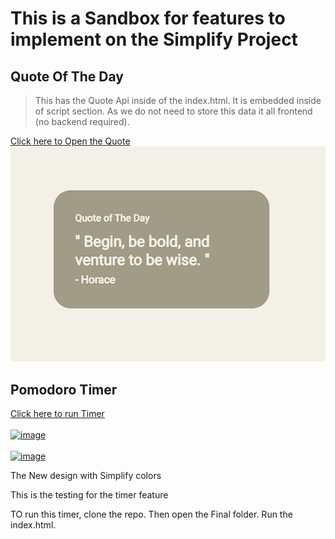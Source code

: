 # This is a Sandbox for features to implement on the Simplify Project

## Quote Of The Day

> This has the Quote Api inside of the index.html. It is embedded inside of script section.
> As we do not need to store this data it all frontend (no backend required).

<a href="https://utsprogrammers.github.io/QuoteOfTheDay/Draft1/index.html">Click here to Open the Quote
<br>
![alt text](images/QuoteImage.png)

</a>

## Pomodoro Timer

<a href="https://utsprogrammers.github.io/Timer Feature/Final/index.html">Click here to run Timer
<br>
<br>
![image](https://github.com/UTSprogrammers/timer-test/assets/144529214/2b94ee58-163f-4d72-9b68-c9b542e4e9ba)
<br>
<br>
![image](https://github.com/UTSprogrammers/timer-test/assets/144529214/dbef3795-a479-42df-b61f-41ff9eb71ef4)

</a>

The New design with Simplify colors

This is the testing for the timer feature

TO run this timer, clone the repo. Then open the Final folder. Run the index.html.
